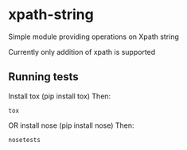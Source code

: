 # xpath-string
Simple module providing operations on Xpath string

Currently only addition of xpath is supported


Running tests
-------
Install tox (pip install tox)
Then:

    tox

OR install nose (pip install nose)
Then:

    nosetests